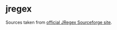 # jregex

Sources taken from [official JRegex Sourceforge site](https://sourceforge.net/projects/jregex/files/jregex/jregex-1.2_01/).
